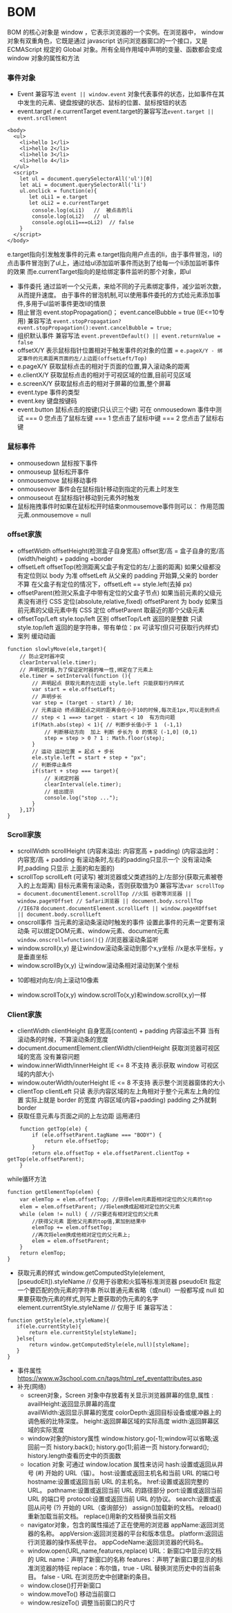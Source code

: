 # BOM
BOM 的核心对象是 window ，它表示浏览器的一个实例。在浏览器中， window 对象有双重角色，它既是通过 javascript 访问浏览器窗口的一个接口，又是 ECMAScript 规定的 Global 对象。所有全局作用域中声明的变量、函数都会变成 window 对象的属性和方法
### 事件对象
+ Event
兼容写法 `event || window.event`
对象代表事件的状态，比如事件在其中发生的元素、键盘按键的状态、鼠标的位置、鼠标按钮的状态
+ event.target / e.currentTarget
event.target的兼容写法`event.target || event.srcElement`
```
<body>
  <ul>
    <li>hello 1</li>
    <li>hello 2</li>
    <li>hello 3</li>
    <li>hello 4</li>
  </ul>
  <script>
    let ul = document.querySelectorAll('ul')[0]
    let aLi = document.querySelectorAll('li')
    ul.onclick = function(e){
       let oLi1 = e.target  
       let oLi2 = e.currentTarget
        console.log(oLi1)   //  被点击的li
        console.log(oLi2)   // ul
        console.og(oLi1===oLi2)  // false
    }
  </script>
</body>
```
e.target指向引发触发事件的元素
e.target指向用户点击的li，由于事件冒泡，li的点击事件冒泡到了ul上，通过给ul添加监听事件而达到了给每一个li添加监听事件的效果
而e.currentTarget指向的是给绑定事件监听的那个对象，即ul
+ 事件委托 
通过监听一个父元素，来给不同的子元素绑定事件，减少监听次数，从而提升速度。
由于事件的冒泡机制,可以使用事件委托的方式给元素添加事件,多用于ul监听事件更改li的情景
+ 阻止冒泡
event.stopPropagation()；
event.cancelBubble = true (IE<=10专用)
兼容写法 `event.stopPropagation?event.stopPropagation():event.cancelBubble = true;`
+ 组织默认事件
兼容写法 `event.preventDefault() || event.returnValue = false`
+ offsetX/Y
表示鼠标指针位置相对于触发事件的对象的位置 = `e.pageX/Y - 绑定事件的元素距离页面的左/上边距(offsetLeft/Top)`
+ e.pageX/Y
获取鼠标点击的相对于页面的位置,算入滚动条的距离
+ e.clientX/Y
获取鼠标点击的相对于可视区域的位置,目前可见区域
+ e.screenX/Y
获取鼠标点击的相对于屏幕的位置,整个屏幕
+ event.type
事件的类型
+ event.key
键盘按键码
+ event.button
鼠标点击的按键(只认识三个键) 可在 onmousedown 事件中测试
=== 0 您点击了鼠标左键
=== 1 您点击了鼠标中键
=== 2 您点击了鼠标右键
### 鼠标事件
+ onmousedown
鼠标按下事件
+ onmouseup
鼠标松开事件
+ onmousemove
鼠标移动事件
+ onmouseover
事件会在鼠标指针移动到指定的元素上时发生
+ onmouseout
在鼠标指针移动到元素外时触发
+ 鼠标拖拽事件时如果在鼠标松开时结束onmousemove事件则可以：
作用范围元素.onmousemove = null
### offset家族
+ offsetWidth offsetHeight(检测盒子自身宽高)
offset宽/高 = 盒子自身的宽/高(width/height) + padding +border
+ offsetLeft offsetTop(检测距离父盒子有定位的左/上面的距离)
如果父级都没有定位则以 body 为准
offsetLeft 从父亲的 padding 开始算,父亲的 border 不算
在父盒子有定位的情况下，offsetLeft == style.left(去掉 px)
+ offsetParent(检测父系盒子中带有定位的父盒子节点)
如果当前元素的父级元素没有进行 CSS 定位(absolute,relative,fixed) offsetParent 为 body
如果当前元素的父级元素中有 CSS 定位 offsetParent 取最近的那个父级元素
+ offsetTop/Left style.top/left 区别
offsetTop/Left 返回的是整数 只读
style.top/left 返回的是字符串，带有单位：px 可读写(但只可获取行内样式)
+ 案列 缓动动画
```
function slowlyMove(ele,target){
	// 防止定时器冲突
	clearInterval(ele.timer);
	// 声明定时器,为了保证定时器的唯一性,绑定在了元素上
	ele.timer = setInterval(function (){
		// 声明起点 获取元素的左边距 style.left 只能获取行内样式
		var start = ele.offsetLeft;
		// 声明步长
		var step = (target - start) / 10;
		// 元素运动 终点跟起点之间的距离会在小于10的时候,每次走1px,可以走到终点
		// step < 1 ===> target - start < 10  有方向问题
		if(Math.abs(step) < 1){	// 判断步长值小于 1  (-1,1)
			// 判断移动方向  加上 判断 步长为 0 的情况 (-1,0] (0,1)
			step = step > 0 ? 1 : Math.floor(step);
		}
		// 运动 运动位置 = 起点 + 步长
		ele.style.left = start + step + "px";
		// 判断停止条件
		if(start + step === target){
			// 关闭定时器
			clearInterval(ele.timer);
			// 给出提示
			console.log("stop ...");
		}
	},17)
}
```
### Scroll家族
+ scrollWidth scrollHeight
(内容未溢出: 内容宽高 + padding) 
(内容溢出时：内容宽/高 + padding
有滚动条时,左右的padding只显示一个
没有滚动条时,padding 只显示 上面的和左面的)
+ scrollTop scrollLeft (可读写)
被浏览器或父类遮挡的上/左部分(获取元素被卷入的上左距离)
目标元素需有滚动条，否则获取值为0
兼容写法`var scrollTop = document.documentElement.scrollTop //火狐 谷歌等浏览器 || window.pageYOffset // Safari浏览器 || document.body.scrollTop //IE678`
`document.documentElement.scrollLeft || window.pageXOffset || document.body.scrollLeft`
+ onscroll事件
当元素的滚动条滚动时触发的事件 设置此事件的元素一定要有滚动条
可以绑定DOM元素、window元素、document元素
`window.onscroll=function(){}` //浏览器滚动条监听
+ window.scroll(x,y)
是让window滚动条滚动到那个x,y坐标 //x是水平坐标，y是垂直坐标
+ window.scrollBy(x,y)
让window滚动条相对滚动到某个坐标
- 10即相对向左/向上滚动10像素
+ window.scrollTo(x,y)
window.scrollTo(x,y)和window.scroll(x,y)一样

### Client家族
+ clientWidth clientHeight
 自身宽高(content) + padding 内容溢出不算
 当有滚动条的时候，不算滚动条的宽度
+ document.documentElement.clientWidth/clientHeight
获取浏览器可视区域的宽高	没有兼容问题
+ window.innerWidth/innerHeight
IE <= 8 不支持	表示获取 window 可视区域的内部大小
+ window.outerWidth/outerHeight
IE <= 8 不支持	表示整个浏览器窗体的大小
+ clientTop clientLeft
只读
表示内容区域的左上角相对于整个元素左上角的位置 实际上就是 border 的宽度
内容区域(内容+padding) padding 之外就剩 border
+ 获取任意元素与页面之间的上左边距
运用递归
```
	function getTop(ele) {
		if (ele.offsetParent.tagName === "BODY") {
			return ele.offsetTop;
		}
		return ele.offsetTop + ele.offsetParent.clientTop + getTop(ele.offsetParent);
	}
```
while循环方法
```
function getElementTop(elem) {
    var elemTop = elem.offsetTop; //获得elem元素距相对定位的父元素的top
    elem = elem.offsetParent; //将elem换成起相对定位的父元素
    while (elem != null) { //只要还有相对定位的父元素 
        //获得父元素 距他父元素的top值,累加到结果中
        elemTop += elem.offsetTop;
        //再次将elem换成他相对定位的父元素上;
        elem = elem.offsetParent;
    }
    return elemTop;
}
```
+ 获取元素的样式
window.getComputedStyle(element, [pseudoElt]).styleName
// 仅用于谷歌和火狐等标准浏览器
pseudoElt 指定一个要匹配的伪元素的字符串 所以普通元素省略（或null）一般都写成 null
 如果要获取伪元素的样式,则写上要获取的伪元素的名字
 element.currentStyle.styleName
 // 仅用于 IE
 兼容写法： 
 ```
 function getStyle(ele,styleName){
	if(ele.currentStyle){
		return ele.currentStyle[styleName];
	}else{
		return window.getComputedStyle(ele,null)[styleName];
	}
}
```
+ 事件属性 
	https://www.w3school.com.cn/tags/html_ref_eventattributes.asp
+ 补充(网络)
	+ screen对象，Screen 对象中存放着有关显示浏览器屏幕的信息,属性 :
	availHeight:返回显示屏幕的高度		
	availWidth:返回显示屏幕的宽度
	colorDepth:返回目标设备或缓冲器上的调色板的比特深度。
	height:返回屏幕区域的实际高度
	width:返回屏幕区域的实际宽度
	+ window对象的history属性
	window.history.go(-1);window可以省略;返回前一页 history.back();
	history.go(1);前进一页  history.forward();
	history.length查看历史中的页面数
	+ location 对象 可通过 window.location 属性来访问
	hash:设置或返回从井号 (#) 开始的 URL（锚）。
	host:设置或返回主机名和当前 URL 的端口号
	hostname:设置或返回当前 URL 的主机名。
	href:设置或返回完整的 URL。
	pathname:设置或返回当前 URL 的路径部分
	port:设置或返回当前 URL 的端口号
	protocol:设置或返回当前 URL 的协议。
	search:设置或返回从问号 (?) 开始的 URL（查询部分）
	assign()加载新的文档。
	reload()重新加载当前文档。
	replace()用新的文档替换当前文档
	+ navigator对象，包含的属性描述了正在使用的浏览器
	appName:返回浏览器的名称。
	appVersion:返回浏览器的平台和版本信息。
	platform:返回运行浏览器的操作系统平台。
	appCodeName:返回浏览器的代码名。
	+ window.open(URL,name,features,replace)
	URL：新窗口中显示的文档的 URL
	name：声明了新窗口的名称
	features：声明了新窗口要显示的标准浏览器的特征
	replace：布尔值，true - URL 替换浏览历史中的当前条目。 false - URL 在浏览历史中创建新的条目。
	+ window.close()打开新窗口
	+ window.moveTo() 移动当前窗口
	+ window.resizeTo() 调整当前窗口的尺寸






